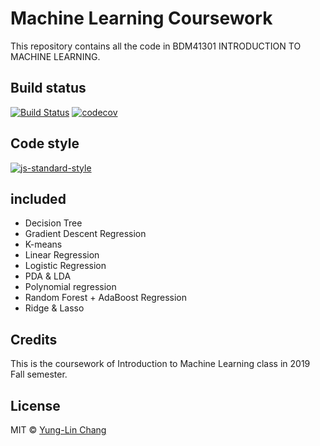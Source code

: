 # Machine Learning Coursework
This repository contains all the code in BDM41301 INTRODUCTION TO MACHINE LEARNING.

## Build status
[![Build Status](https://travis-ci.org/joemccann/dillinger.svg?branch=master)](https://travis-ci.org/joemccann/dillinger) [![codecov](https://codecov.io/gh/yunglinchang/machine_learning_coursework/branch/master/graph/badge.svg)](https://codecov.io/gh/yunglinchang/machine_learning_coursework)
## Code style
[![js-standard-style](https://img.shields.io/badge/code%20style-standard-brightgreen.svg?style=flat)](https://github.com/feross/standard)

## included
 - Decision Tree
 - Gradient Descent Regression
 - K-means
 - Linear Regression
 - Logistic Regression
 - PDA & LDA
 - Polynomial regression
 - Random Forest + AdaBoost Regression
 - Ridge & Lasso

## Credits
This is the coursework of Introduction to Machine Learning class in 2019 Fall semester.

## License
MIT © [Yung-Lin Chang]()


